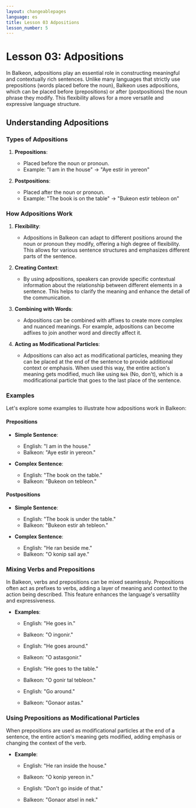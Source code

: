 ```yaml
---
layout: changeablepages
language: es
title: Lesson 03 Adpositions
lesson_number: 5
---
```


# Lesson 03: Adpositions

In Balkeon, adpositions play an essential role in constructing meaningful and contextually rich sentences. Unlike many languages that strictly use prepositions (words placed before the noun), Balkeon uses adpositions, which can be placed before (prepositions) or after (postpositions) the noun phrase they modify. This flexibility allows for a more versatile and expressive language structure.

## Understanding Adpositions

### Types of Adpositions

1. **Prepositions**:
    - Placed before the noun or pronoun.
    - Example: "I am in the house" -> "Aye estir in yereon"

2. **Postpositions**:
    - Placed after the noun or pronoun.
    - Example: "The book is on the table" -> "Bukeon estir tebleon on"

### How Adpositions Work

1. **Flexibility**:
    - Adpositions in Balkeon can adapt to different positions around the noun or pronoun they modify, offering a high degree of flexibility. This allows for various sentence structures and emphasizes different parts of the sentence.

2. **Creating Context**:
    - By using adpositions, speakers can provide specific contextual information about the relationship between different elements in a sentence. This helps to clarify the meaning and enhance the detail of the communication.

3. **Combining with Words**:
    - Adpositions can be combined with affixes to create more complex and nuanced meanings. For example, adpositions can become adfixes to join another word and directly affect it.

4. **Acting as Modificational Particles**:
    - Adpositions can also act as modificational particles, meaning they can be placed at the end of the sentence to provide additional context or emphasis. When used this way, the entire action's meaning gets modified, much like using `Nek` (No, don't), which is a modificational particle that goes to the last place of the sentence.

### Examples

Let's explore some examples to illustrate how adpositions work in Balkeon:

#### Prepositions

- **Simple Sentence**:
    - English: "I am in the house."
    - Balkeon: "Aye estir in yereon."

- **Complex Sentence**:
    - English: "The book on the table."
    - Balkeon: "Bukeon on tebleon."

#### Postpositions

- **Simple Sentence**:
    - English: "The book is under the table."
    - Balkeon: "Bukeon estir ah tebleon."

- **Complex Sentence**:
    - English: "He ran beside me."
    - Balkeon: "O konip sail aye."

### Mixing Verbs and Prepositions

In Balkeon, verbs and prepositions can be mixed seamlessly. Prepositions often act as prefixes to verbs, adding a layer of meaning and context to the action being described. This feature enhances the language's versatility and expressiveness.

- **Examples**:
    - English: "He goes in."
    - Balkeon: "O ingonir."
    
    - English: "He goes around."
    - Balkeon: "O astasgonir."

    - English: "He goes to the table."
    - Balkeon: "O gonir tal tebleon."

    - English: "Go around."
    - Balkeon: "Gonaor astas."

### Using Prepositions as Modificational Particles

When prepositions are used as modificational particles at the end of a sentence, the entire action's meaning gets modified, adding emphasis or changing the context of the verb.

- **Example**:
    - English: "He ran inside the house."
    - Balkeon: "O konip yereon in."

    - English: "Don't go inside of that."
    - Balkeon: "Gonaor atsel in nek."
